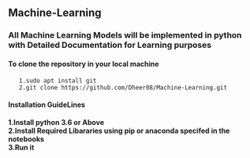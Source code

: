## Machine-Learning

### All Machine Learning Models will be implemented in python with Detailed Documentation for Learning purposes

#### To clone the repository in your local machine 
       1.sudo apt install git
       2.git clone https://github.com/Dheer08/Machine-Learning.git

#### Installation GuideLines

  **1.Install python 3.6 or Above**</br>
  **2.Install Required Libararies using pip or anaconda specifed in the notebooks**</br>
  **3.Run it**
